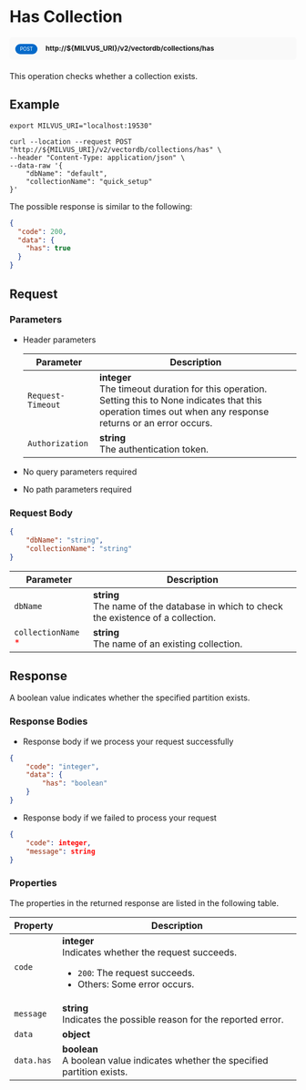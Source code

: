 # Has Collection

<div style="background: #f9f9f9; padding: 10px; border-radius: 5px; margin-bottom: 20px;">
    <div style="display: inline-block; background: #026aca; font-size: 0.6em; border-radius: 10px; color: #ffffff; padding: 0.3em 1em; line-height: 1.5em;">
        <span>POST</span>
    </div>
    <div style="display: inline-block; font-size: 0.85em; font-weight: 700; margin-left: 10px;">
        <span>http://${MILVUS_URI}/v2/vectordb/collections/has</span>
    </div>
</div>

This operation checks whether a collection exists.

## Example

```shell
export MILVUS_URI="localhost:19530"

curl --location --request POST "http://${MILVUS_URI}/v2/vectordb/collections/has" \
--header "Content-Type: application/json" \
--data-raw '{
    "dbName": "default",
    "collectionName": "quick_setup"
}'
```

The possible response is similar to the following:

```json
{
  "code": 200,
  "data": {
    "has": true
  }
}
```

## Request

### Parameters

- Header parameters

    | Parameter        | Description                                                                               |
    |------------------|-------------------------------------------------------------------------------------------|
    | `Request-Timeout`  | **integer**<br/>The timeout duration for this operation. Setting this to None indicates that this operation times out when any response returns or an error occurs.|
    | `Authorization`  | **string**<br/>The authentication token.|

- No query parameters required

- No path parameters required

### Request Body

```json
{
    "dbName": "string",
    "collectionName": "string"
}
```

| Parameter        | Description                                                                               |
|------------------|-------------------------------------------------------------------------------------------|
| `dbName`  | __string__<br/>The name of the database in which to check the existence of a collection.  |
| `collectionName` <span style="color:red">*</span> | __string__<br/>The name of an existing collection.  |

## Response

A boolean value indicates whether the specified partition exists.

### Response Bodies

- Response body if we process your request successfully

```json
{
    "code": "integer",
    "data": {
        "has": "boolean"
    }
}
```

- Response body if we failed to process your request

```json
{
    "code": integer,
    "message": string
}
```

### Properties

The properties in the returned response are listed in the following table.

| Property | Description                                                                                                                                 |
|----------|---------------------------------------------------------------------------------------------------------------------------------------------|
| `code`   | __integer__<br/>Indicates whether the request succeeds.<br/><ul><li>`200`: The request succeeds.</li><li>Others: Some error occurs.</li></ul> |
| `message`  | __string__<br/>Indicates the possible reason for the reported error. |
| `data` | __object__<br/> |
| `data.has`  | __boolean__<br/>A boolean value indicates whether the specified partition exists.  |
